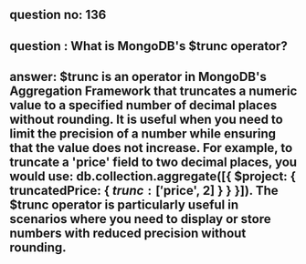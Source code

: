 
      
## question no: 136

## question : What is MongoDB's $trunc operator?

## answer: $trunc is an operator in MongoDB's Aggregation Framework that truncates a numeric value to a specified number of decimal places without rounding. It is useful when you need to limit the precision of a number while ensuring that the value does not increase. For example, to truncate a 'price' field to two decimal places, you would use: db.collection.aggregate([{ $project: { truncatedPrice: { $trunc: ['$price', 2] } } }]). The $trunc operator is particularly useful in scenarios where you need to display or store numbers with reduced precision without rounding.
      